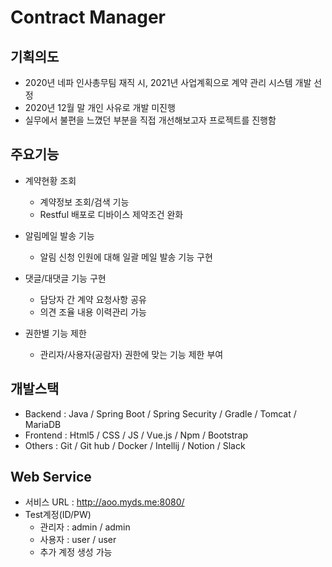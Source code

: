 # Contract Manager

## 기획의도 
- 2020년 네파 인사총무팀 재직 시, 2021년 사업계획으로 계약 관리 시스템 개발 선정
- 2020년 12월 말 개인 사유로 개발 미진행
- 실무에서 불편을 느꼈던 부분을 직접 개선해보고자 프로젝트를 진행함

## 주요기능
- 계약현황 조회
  - 계약정보 조회/검색 기능
  - Restful 배포로 디바이스 제약조건 완화


- 알림메일 발송 기능
  - 알림 신청 인원에 대해 일괄 메일 발송 기능 구현  


- 댓글/대댓글 기능 구현
  - 담당자 간 계약 요청사항 공유 
  - 의견 조율 내용 이력관리 가능  


- 권한별 기능 제한
  - 관리자/사용자(공람자) 권한에 맞는 기능 제한 부여

## 개발스택
- Backend : Java / Spring Boot / Spring Security / Gradle / Tomcat / MariaDB
- Frontend : Html5 / CSS / JS / Vue.js / Npm / Bootstrap
- Others : Git / Git hub / Docker / Intellij / Notion / Slack

## Web Service
- 서비스 URL : http://aoo.myds.me:8080/ 
- Test계정(ID/PW)
  - 관리자 : admin / admin
  - 사용자 : user / user
  - 추가 계정 생성 가능
